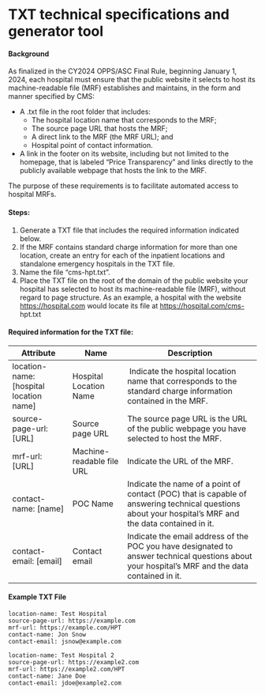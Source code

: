 TXT technical specifications and generator tool
===============================================

#### Background
As finalized in the CY2024 OPPS/ASC Final Rule, beginning January 1, 2024, each hospital must ensure that the public website it selects to host its machine-readable file (MRF) establishes and maintains, in the form and manner specified by CMS:
* A .txt file in the root folder that includes:
  * The hospital location name that corresponds to the MRF;
  * The source page URL that hosts the MRF;
  * A direct link to the MRF (the MRF URL); and
  * Hospital point of contact information.
* A link in the footer on its website, including but not limited to the homepage, that is labeled “Price Transparency” and links directly to the publicly available webpage that hosts the link to the MRF.

The purpose of these requirements is to facilitate automated access to hospital MRFs.

#### Steps:
1. Generate a TXT file that includes the required information indicated below. 
1. If the MRF contains standard charge information for more than one location, create an entry for each of the inpatient locations and standalone emergency hospitals in the TXT file.
1. Name the file “cms-hpt.txt”.
1. Place the TXT file on the root of the domain of the public website your hospital has selected to
host its machine-readable file (MRF), without regard to page structure. As an example, a
hospital with the website https://hospital.com would locate its file at https://hospital.com/cms-
hpt.txt    


#### Required information for the TXT file:
| Attribute | Name | Description |
| ----- | ---- | ---- |
| location-name: [hospital location name] | Hospital Location Name | Indicate the hospital location name that corresponds to the standard charge information contained in the MRF. |
| source-page-url: [URL] | Source page URL | The source page URL is the URL of the public webpage you have selected to host the MRF.|
| mrf-url: [URL] | Machine-readable file URL | Indicate the URL of the MRF. |
| contact-name: [name] | POC Name | Indicate the name of a point of contact (POC) that is capable of answering technical questions about your hospital’s MRF and the data contained in it. |
| contact-email: [email] | Contact email | Indicate the email address of the POC you have designated to answer technical questions about your hospital’s MRF and the data contained in it. |


#### Example TXT File
```
location-name: Test Hospital
source-page-url: https://example.com
mrf-url: https://example.com/HPT
contact-name: Jon Snow
contact-email: jsnow@example.com

location-name: Test Hospital 2
source-page-url: https://example2.com
mrf-url: https://example2.com/HPT
contact-name: Jane Doe
contact-email: jdoe@example2.com
```
